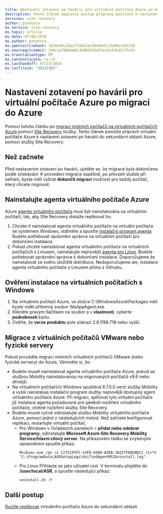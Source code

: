 ```yaml
---
title: Nastavení zotavení po havárii pro virtuální počítače Azure po migraci do Azure pomocí Azure Site Recovery | Dokumentace Microsoftu
description: Tento článek popisuje postup přípravy počítačů k nastavení zotavení po havárii mezi oblastmi Azure po migraci do Azure pomocí Azure Site Recovery.
services: site-recovery
author: ponatara
ms.service: site-recovery
ms.topic: article
ms.date: 07/06/2018
ms.author: ponatara
ms.openlocfilehash: 3e26e40c26a27fdab1ec565dd4112b40acdd17d2
ms.sourcegitcommit: 248c2a76b0ab8c3b883326422e33c61bd2735c6c
ms.translationtype: MT
ms.contentlocale: cs-CZ
ms.lasthandoff: 07/23/2018
ms.locfileid: "39213363"
---
```

# <a name="set-up-disaster-recovery-for-azure-vms-after-migration-to-azure"></a>Nastavení zotavení po havárii pro virtuální počítače Azure po migraci do Azure 


Pomocí tohoto článku po [migraci místních počítačů na virtuálních počítačích Azure](tutorial-migrate-on-premises-to-azure.md) pomocí [Site Recovery](site-recovery-overview.md) služby. Tento článek pomůže připravit virtuální počítače Azure k nastavení zotavení po havárii do sekundární oblasti Azure, pomocí služby Site Recovery.



## <a name="before-you-start"></a>Než začnete

Před nastavením zotavení po havárii, ujistěte se, že migrace byla dokončena podle očekávání. K provedení migrace úspěšně, po převzetí služeb při selhání, byste měli vybrat **dokončit migraci** možnost pro každý počítač, který chcete migrovat. 



## <a name="install-the-azure-vm-agent"></a>Nainstalujte agenta virtuálního počítače Azure

Azure [agenta virtuálního počítače](../virtual-machines/extensions/agent-windows.md) musí být nainstalována na virtuálním počítači, tak, aby Site Recovery dokáže replikovat ho.


1. Chcete-li nainstalovat agenta virtuálního počítače na virtuální počítače se systémem Windows, stáhněte a spusťte [instalační program agenta](http://go.microsoft.com/fwlink/?LinkID=394789&clcid=0x409). Budete potřebovat oprávnění správce na virtuálním počítači pro dokončení instalace.
2. Pokud chcete nainstalovat agenta virtuálního počítače na virtuálních počítačích s Linuxem, nainstalujte nejnovější [agenta pro Linux](../virtual-machines/extensions/agent-linux.md). Budete potřebovat oprávnění správce k dokončení instalace. Doporučujeme že nainstalovat ze svého úložiště distribuce. Nedoporučujeme ale, instalace agenta virtuálního počítače s Linuxem přímo z Githubu. 


## <a name="validate-the-installation-on-windows-vms"></a>Ověření instalace na virtuálních počítačích s Windows

1. Na virtuálním počítači Azure, ve složce C:\WindowsAzure\Packages měli byste vidět přítomný soubor WaAppAgent.exe.
2. Klikněte pravým tlačítkem na soubor a v **vlastnosti**, vyberte **podrobnosti** kartu.
3. Ověřte, že **verze produktu** pole zobrazí 2.6.1198.718 nebo vyšší.



## <a name="migration-from-vmware-vms-or-physical-servers"></a>Migrace z virtuálních počítačů VMware nebo fyzické servery

Pokud provádíte migraci místních virtuálních počítačů VMware (nebo fyzické servery) do Azure, Všimněte si, že:

- Budete muset nainstalovat agenta virtuálního počítače Azure, pokud se službou Mobility nainstalovanou na migrovaných počítačů v9.6 nebo dřívější.
- Na virtuálních počítačích Windows spuštěná 9.7.0.0 verzi služby Mobility a vyšší nainstaluje instalační program služby nejnovější dostupný agent virtuálního počítače Azure. Při migraci, splňovat tyto virtuální počítače již instalace agenta požadované pro jakékoli rozšíření virtuálního počítače, včetně rozšíření služby Site Recovery.
- Budete muset ručně odinstalujte službu Mobility virtuálního počítače Azure, pomocí jedné z následujících metod. Než začnete konfigurovat replikaci, restartujte virtuální počítač.
    - Pro Windows v Ovládacích panelech > **přidat nebo odebrat programy**, odinstalujte **Microsoft Azure Site Recovery Mobility Service/hlavní cílový server**. Na příkazovém řádku se zvýšenými oprávněními spusťte příkaz:
        ```
        MsiExec.exe /qn /x {275197FC-14FD-4560-A5EB-38217F80CBD1} /L+*V "C:\ProgramData\ASRSetupLogs\UnifiedAgentMSIUninstall.log"
        ```
    - Pro Linux Přihlaste se jako uživatel root. V terminálu přejděte do **/user/local/ASR**, a spusťte následující příkaz:
        ```
        uninstall.sh -Y
        ```


## <a name="next-steps"></a>Další postup

[Rychle replikovat](azure-to-azure-quickstart.md) virtuálního počítače Azure do sekundární oblasti.
